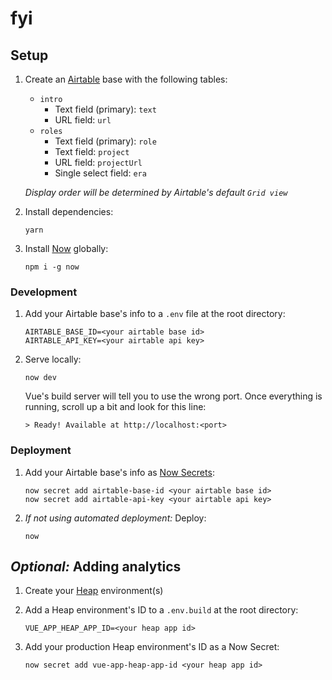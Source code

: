 # fyi

## Setup

1. Create an [Airtable](http://airtable.com) base with the following tables:

    - `intro`
      - Text field (primary): `text`
      - URL field: `url`
    - `roles`
      - Text field (primary): `role`
      - Text field: `project`
      - URL field: `projectUrl`
      - Single select field: `era`

    _Display order will be determined by Airtable's default `Grid view`_

2. Install dependencies:

    ```
    yarn
    ```

3. Install [Now](https://zeit.co/home) globally:

    ```
    npm i -g now
    ```

### Development

1. Add your Airtable base's info to a `.env` file at the root directory:

    ```
    AIRTABLE_BASE_ID=<your airtable base id>
    AIRTABLE_API_KEY=<your airtable api key>
    ```

2. Serve locally:

    ```
    now dev
    ```

    Vue's build server will tell you to use the wrong port. Once everything is running, scroll up a bit and look for this line:

    ```
    > Ready! Available at http://localhost:<port>
    ```

### Deployment

1. Add your Airtable base's info as [Now Secrets](https://zeit.co/docs/v2/serverless-functions/env-and-secrets/):

    ```
    now secret add airtable-base-id <your airtable base id>
    now secret add airtable-api-key <your airtable api key>
    ```

2. _If not using automated deployment:_ Deploy:

    ```
    now
    ```

## _Optional:_ Adding analytics

1. Create your [Heap](https://heap.io) environment(s)

2. Add a Heap environment's ID to a `.env.build` at the root directory:

    ```
    VUE_APP_HEAP_APP_ID=<your heap app id>
    ```

3. Add your production Heap environment's ID as a Now Secret:

    ```
    now secret add vue-app-heap-app-id <your heap app id>
    ```
